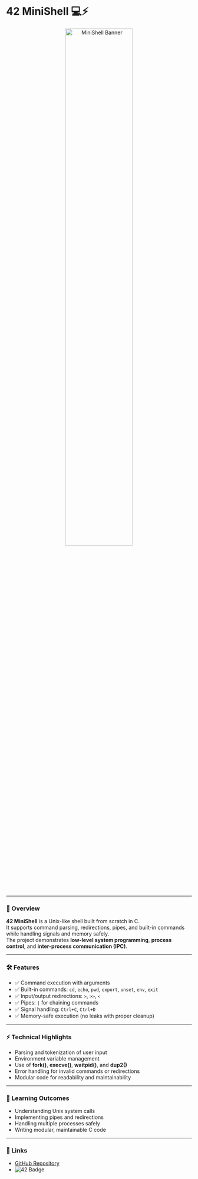 # 42 MiniShell 💻⚡

<p align="center">
  <img src="https://user-images.githubusercontent.com/77735052/144885310-c6c456ce-f117-4339-ac98-6e9ec75968c0.png" alt="MiniShell Banner" width="60%">
</p>

---

### 🔹 Overview
**42 MiniShell** is a Unix-like shell built from scratch in C.  
It supports command parsing, redirections, pipes, and built-in commands while handling signals and memory safely.  
The project demonstrates **low-level system programming**, **process control**, and **inter-process communication (IPC)**.  

---

### 🛠 Features
- ✅ Command execution with arguments  
- ✅ Built-in commands: `cd`, `echo`, `pwd`, `export`, `unset`, `env`, `exit`  
- ✅ Input/output redirections: `>`, `>>`, `<`  
- ✅ Pipes: `|` for chaining commands  
- ✅ Signal handling: `Ctrl+C`, `Ctrl+D`  
- ✅ Memory-safe execution (no leaks with proper cleanup)  

---

### ⚡ Technical Highlights
- Parsing and tokenization of user input  
- Environment variable management  
- Use of **fork()**, **execve()**, **waitpid()**, and **dup2()**  
- Error handling for invalid commands or redirections  
- Modular code for readability and maintainability  

---

### 🧩 Learning Outcomes
- Understanding Unix system calls  
- Implementing pipes and redirections  
- Handling multiple processes safely  
- Writing modular, maintainable C code  

---

### 🔗 Links
- [GitHub Repository](https://github.com/abouknan/42_minishell)  
- ![42 Badge](https://badge.mediaplus.ma/star/abouknan)
